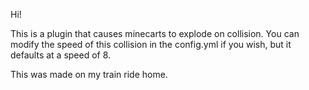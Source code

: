 Hi!

This is a plugin that causes minecarts to explode on collision.
You can modify the speed of this collision in the config.yml if you wish,
but it defaults at a speed of 8.

This was made on my train ride home.